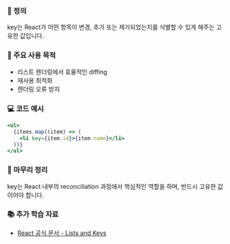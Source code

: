 ### 📘 정의

key는 React가 어떤 항목이 변경, 추가 또는 제거되었는지를 식별할 수 있게 해주는 고유한 값입니다.

### 🎯 주요 사용 목적

- 리스트 렌더링에서 효율적인 diffing
- 재사용 최적화
- 렌더링 오류 방지

### 💻 코드 예시

```jsx
<ul>
  {items.map((item) => (
    <li key={item.id}>{item.name}</li>
  ))}
</ul>
```

### 🧩 마무리 정리

key는 React 내부의 reconciliation 과정에서 핵심적인 역할을 하며, 반드시 고유한 값이어야 합니다.

### 📚 추가 학습 자료

- [React 공식 문서 - Lists and Keys](https://reactjs.org/docs/lists-and-keys.html)
